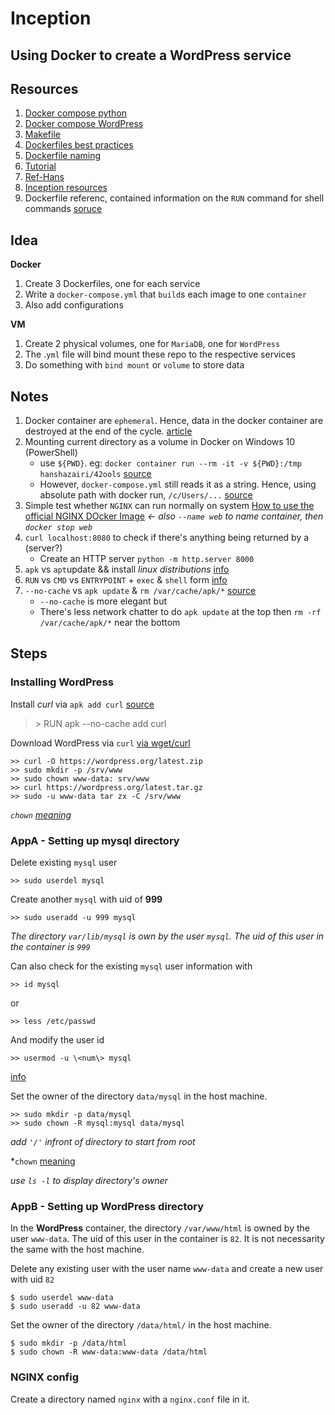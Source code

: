# Inception

## Using Docker to create a WordPress service

## Resources

1. [Docker compose python](https://docs.docker.com/compose/gettingstarted/)
2. [Docker compose WordPress](https://docs.docker.com/samples/wordpress/)
3. [Makefile](https://medium.com/freestoneinfotech/simplifying-docker-compose-operations-using-makefile-26d451456d63)
4. [Dockerfiles best practices](https://docs.docker.com/develop/develop-images/dockerfile_best-practices/)
5. [Dockerfile naming](https://docs.docker.com/compose/compose-file/compose-file-v3/)
6. [Tutorial](https://medium.com/swlh/wordpress-deployment-with-nginx-php-fpm-and-mariadb-using-docker-compose-55f59e5c1a)
7. [Ref-Hans](https://hub.docker.com/r/hanshazairi/42ools)
8. [Inception resources](https://awesomeopensource.com/project/barimehdi77/inception)
9. Dockerfile referenc, contained information on the `RUN` command for shell commands [soruce](https://docs.docker.com/engine/reference/builder/)

## Idea

**Docker**

1. Create 3 Dockerfiles, one for each service
2. Write a `docker-compose.yml` that `build`s each image to one `container`
3. Also add configurations

**VM**

1. Create 2 physical volumes, one for `MariaDB`, one for `WordPress`
2. The .`yml` file will bind mount these repo to the respective services
3. Do something with `bind mount` or `volume` to store data

## Notes

1. Docker container are `ephemeral`. Hence, data in the docker container are destroyed at the end of the cycle. [article](https://medium.com/@maannniii/why-are-docker-containers-ephemeral-169c99d77455)
2. Mounting current directory as a volume in Docker on Windows 10 (PowerShell)
   - use `${PWD}`. eg: `docker container run --rm -it -v ${PWD}:/tmp hanshazairi/42ools` [source](<https://stackoverflow.com/questions/41485217/mount-current-directory-as-a-volume-in-docker-on-windows-10#:~:text=The%20following%20options%20will%20work%20on%20both%20PowerShell%20and%20on%20Linux%20(at%20least%20Ubuntu)%3A>)
   - However, `docker-compose.yml` still reads it as a string. Hence, using absolute path with docker run, `/c/Users/...` [source](https://stackoverflow.com/questions/40213524/using-absolute-path-with-docker-run-command-not-working#:~:text=docker%20run%20%2D%2Dpublish%3D7474%3A7474%20%2D%2Dvolume%3D/c/Users/USERNAME/neo4j_test/data%3A/data%20neo4j)
3. Simple test whether `NGINX` can run normally on system [How to use the official NGINX DOcker Image](https://www.docker.com/blog/how-to-use-the-official-nginx-docker-image/) _<- also `--name web` to name container, then `docker stop web`_
4. `curl localhost:8080` to check if there's anything being returned by a (server?)
   - Create an HTTP server `python -m http.server 8000`
5. `apk` vs `apt`update && install _linux distributions_ [info](https://wiki.alpinelinux.org/wiki/Comparison_with_other_distros)
6. `RUN` vs `CMD` vs `ENTRYPOINT` + `exec` & `shell` form [info](https://goinbigdata.com/docker-run-vs-cmd-vs-entrypoint/)
7. `--no-cache` vs `apk update` & `rm /var/cache/apk/*` [source](https://stackoverflow.com/questions/49118579/alpine-dockerfile-advantages-of-no-cache-vs-rm-var-cache-apk)
   - `--no-cache` is more elegant but
   - There's less network chatter to do `apk update` at the top then `rm -rf /var/cache/apk/*` near the bottom

## Steps

### Installing WordPress

Install _curl_ via `apk add curl` [source](https://www.cyberciti.biz/faq/how-to-install-curl-on-alpine-linux/)

> \> RUN apk --no-cache add curl

Download WordPress via `curl` [via wget/curl](https://www.configserverfirewall.com/linux-tutorials/wget-wordpress-download/)

```
>> curl -O https://wordpress.org/latest.zip
>> sudo mkdir -p /srv/www
>> sudo chown www-data: srv/www
>> curl https://wordpress.org/latest.tar.gz
>> sudo -u www-data tar zx -C /srv/www
```

_`chown` [meaning](https://www.computerhope.com/unix/uchown.htm#:~:text=by%20a%20colon.-,user%3A,owning%20group%20is%20changed%20to%20the%20login%20group%20of%20user.,-%3A)_

### AppA - Setting up mysql directory

Delete existing `mysql` user

```
>> sudo userdel mysql
```

Create another `mysql` with uid of **999**

```
>> sudo useradd -u 999 mysql
```

_The directory `var/lib/mysql` is own by the user `mysql`. The uid of this user in the container is `999`_

Can also check for the existing `mysql` user information with

```
>> id mysql
```

or

```
>> less /etc/passwd
```

And modify the user id

```
>> usermod -u \<num\> mysql
```

[info](https://www.fosslinux.com/39230/what-is-uid-in-linux-and-how-to-find-and-change-it.htm)

Set the owner of the directory `data/mysql` in the host machine.

```
>> sudo mkdir -p data/mysql
>> sudo chown -R mysql:mysql data/mysql
```

_add `'/'` infront of directory to start from root_

\*`chown` [meaning](https://www.computerhope.com/unix/uchown.htm#:~:text=user%3Agroup,no%20spaces%20between.)

_use `ls -l` to display directory's owner_

### AppB - Setting up WordPress directory

In the **WordPress** container, the directory `/var/www/html` is owned by the user `www-data`. The uid of this user in the container is `82`. It is not necessarity the same with the host machine.

Delete any existing user with the user name `www-data` and create a new user with uid `82`

```
$ sudo userdel www-data
$ sudo useradd -u 82 www-data
```

Set the owner of the directory `/data/html/` in the host machine.

```
$ sudo mkdir -p /data/html
$ sudo chown -R www-data:www-data /data/html
```

### NGINX config

Create a directory named `nginx` with a `nginx.conf` file in it.

